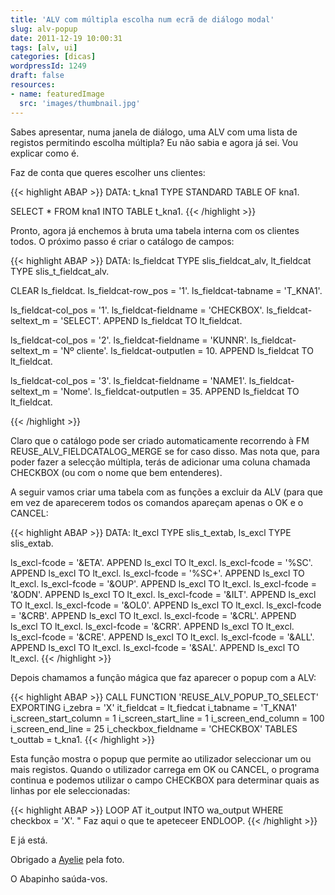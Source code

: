 ```yaml
---
title: 'ALV com múltipla escolha num ecrã de diálogo modal'
slug: alv-popup
date: 2011-12-19 10:00:31
tags: [alv, ui]
categories: [dicas]
wordpressId: 1249
draft: false
resources:
- name: featuredImage
  src: 'images/thumbnail.jpg'
---
```

Sabes apresentar, numa janela de diálogo, uma ALV com uma lista de registos permitindo escolha múltipla? Eu não sabia e agora já sei. Vou explicar como é.

<!--more-->

Faz de conta que queres escolher uns clientes:


{{< highlight ABAP >}}
DATA: t_kna1 TYPE STANDARD TABLE OF kna1.

SELECT * FROM kna1 INTO TABLE t_kna1.
{{< /highlight >}}

Pronto, agora já enchemos à bruta uma tabela interna com os clientes todos. O próximo passo é criar o catálogo de campos:


{{< highlight ABAP >}}
  DATA: ls_fieldcat TYPE slis_fieldcat_alv,
        lt_fieldcat TYPE slis_t_fieldcat_alv.

  CLEAR ls_fieldcat.
  ls_fieldcat-row_pos   = '1'.
  ls_fieldcat-tabname   = 'T_KNA1'.

  ls_fieldcat-col_pos   = '1'.
  ls_fieldcat-fieldname = 'CHECKBOX'.
  ls_fieldcat-seltext_m = 'SELECT'.
  APPEND ls_fieldcat TO lt_fieldcat.

  ls_fieldcat-col_pos   = '2'.
  ls_fieldcat-fieldname = 'KUNNR'.
  ls_fieldcat-seltext_m = 'Nº cliente'.
  ls_fieldcat-outputlen = 10.
  APPEND ls_fieldcat TO lt_fieldcat.

  ls_fieldcat-col_pos   = '3'.
  ls_fieldcat-fieldname = 'NAME1'.
  ls_fieldcat-seltext_m = 'Nome'.
  ls_fieldcat-outputlen = 35.
  APPEND ls_fieldcat TO lt_fieldcat.

{{< /highlight >}}

Claro que o catálogo pode ser criado automaticamente recorrendo à FM REUSE_ALV_FIELDCATALOG_MERGE se for caso disso. Mas nota que, para poder fazer a selecção múltipla, terás de adicionar uma coluna chamada CHECKBOX (ou com o nome que bem entenderes).

A seguir vamos criar uma tabela com as funções a excluir da ALV (para que em vez de aparecerem todos os comandos apareçam apenas o OK e o CANCEL:


{{< highlight ABAP >}}
  DATA: lt_excl     TYPE slis_t_extab,
        ls_excl     TYPE slis_extab.

  ls_excl-fcode = '&ETA'. APPEND ls_excl TO lt_excl.
  ls_excl-fcode = '%SC'.  APPEND ls_excl TO lt_excl.
  ls_excl-fcode = '%SC+'. APPEND ls_excl TO lt_excl.
  ls_excl-fcode = '&OUP'. APPEND ls_excl TO lt_excl.
  ls_excl-fcode = '&ODN'. APPEND ls_excl TO lt_excl.
  ls_excl-fcode = '&ILT'. APPEND ls_excl TO lt_excl.
  ls_excl-fcode = '&OL0'. APPEND ls_excl TO lt_excl.
  ls_excl-fcode = '&CRB'. APPEND ls_excl TO lt_excl.
  ls_excl-fcode = '&CRL'. APPEND ls_excl TO lt_excl.
  ls_excl-fcode = '&CRR'. APPEND ls_excl TO lt_excl.
  ls_excl-fcode = '&CRE'. APPEND ls_excl TO lt_excl.
  ls_excl-fcode = '&ALL'. APPEND ls_excl TO lt_excl.
  ls_excl-fcode = '&SAL'. APPEND ls_excl TO lt_excl.
{{< /highlight >}}

Depois chamamos a função mágica que faz aparecer o popup com a ALV:


{{< highlight ABAP >}}
  CALL FUNCTION 'REUSE_ALV_POPUP_TO_SELECT'
    EXPORTING
      i_zebra              = 'X'
      it_fieldcat          = lt_fiedcat
      i_tabname            = 'T_KNA1'
      i_screen_start_column = 1
      i_screen_start_line   = 1
      i_screen_end_column   = 100
      i_screen_end_line     = 25
      i_checkbox_fieldname = 'CHECKBOX'
    TABLES
      t_outtab             = t_kna1.
{{< /highlight >}}

Esta função mostra o popup que permite ao utilizador seleccionar um ou mais registos. Quando o utilizador carrega em OK ou CANCEL, o programa continua e podemos utilizar o campo CHECKBOX para determinar quais as linhas por ele seleccionadas:


{{< highlight ABAP >}}
  LOOP AT it_output INTO wa_output WHERE checkbox = 'X'.
"  Faz aqui o que te apeteceer
  ENDLOOP.
{{< /highlight >}}

E já está.

Obrigado a [Ayelie][1] pela foto.

O Abapinho saúda-vos.

   [1]: http://www.flickr.com/photos/ayelie/441107616/
